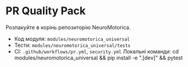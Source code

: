 # PR Quality Pack
Розпакуйте в корінь репозиторію NeuroMotorica.
- Код модуля: `modules/neuromotorica_universal`
- Тести: `modules/neuromotorica_universal/tests`
- CI: `.github/workflows/pr.yml`, `security.yml`
Локальні команди:
  cd modules/neuromotorica_universal && pip install -e ".[dev]" && pytest
